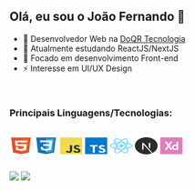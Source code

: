 ## Olá, eu sou o João Fernando 👋

- 🔭 Desenvolvedor Web na [DoQR Tecnologia](http://doqr.com.br/)
- 🌱 Atualmente estudando ReactJS/NextJS
- 🎯 Focado em desenvolvimento Front-end
- ⚡ Interesse em UI/UX Design

<br/>

### Principais Linguagens/Tecnologias:

<div style="display: inline_block"><br>
  <img align="center" alt="HTML" height="30" width="40" src="./imgs/html5-original.svg">
  <img align="center" alt="CSS" height="30" width="40" src="./imgs/css3-original.svg">
  <img align="center" alt="Js" height="30" width="40" src="./imgs/javascript-original.svg">
  <img align="center" alt="Ts" height="30" width="40" src="./imgs/typescript-original.svg">
  <img align="center" alt="ReactJS" height="30" width="40" src="./imgs/react-original.svg">
  <img align="center" alt="NextJS" height="30" width="40" src="./imgs/nextjs-original.svg">
  <img align="center" alt="Adobe XD" height="30" width="40" src="./imgs/xd-plain.svg">
</div>

##

<div> 
   <a href = "mailto:joaofbrigido@hotmail.com"><img src="https://img.shields.io/badge/Microsoft_Outlook-0078D4?style=for-the-badge&logo=microsoft-outlook&logoColor=white" target="_blank"></a>
  <a href="https://www.linkedin.com/in/jo%C3%A3o-fernando-amaral-brigido-21a207175/" target="_blank"><img src="https://img.shields.io/badge/-LinkedIn-%230077B5?style=for-the-badge&logo=linkedin&logoColor=white" target="_blank"></a> 
</div>
